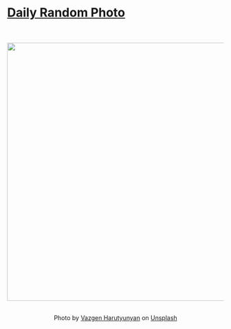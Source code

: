 # [Daily Random Photo](https://www.dailyrandomphoto.com/)

<div align="center">
  <br>
  <br>
  <a href="https://www.dailyrandomphoto.com/p/2022/2022-02-22/"><img src="https://images.unsplash.com/photo-1597775043441-1190bec17a6a?crop=entropy&cs=tinysrgb&fit=max&fm=jpg&ixid=Mnw3NzUwOHwwfDF8cmFuZG9tfHx8fHx8fHx8MTY0NTQ4OTQ0OA&ixlib=rb-1.2.1&q=80&w=1080" width="600px"></a>
  <br>
  <br>
  <p class="has-text-grey">Photo by <a href="https://unsplash.com/@godsaffiliate?utm_source=Daily%20Random%20Photo&amp;utm_medium=referral" target="_blank" rel="noopener noreferrer">Vazgen Harutyunyan</a> on <a href="https://unsplash.com/photos/80cx-f15E7E?utm_source=Daily%20Random%20Photo&amp;utm_medium=referral" target="_blank" rel="noopener noreferrer">Unsplash</a></p>
</div>
